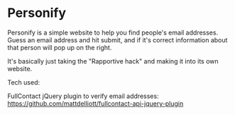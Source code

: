Personify
=========

Personify is a simple website to help you find people's email addresses. Guess an email address and hit submit, and if it's correct information about that person will pop up on the right.

It's basically just taking the "Rapportive hack" and making it into its own website.

Tech used:

FullContact jQuery plugin to verify email addresses: https://github.com/mattdelliott/fullcontact-api-jquery-plugin
